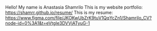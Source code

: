 Hello! My name is Anastasia Shamrilo
This is my website portfolio: https://shamrr.github.io/resume/
This is my resume: https://www.figma.com/file/JKOKwUbZrK9tuV1QqYcZn1/Shamrilo_CV?node-id=0%3A1&t=eVtgIe3DVVjATyuG-1